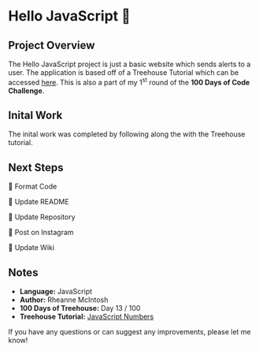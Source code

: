 # Hello JavaScript :wave:

## Project Overview
The Hello JavaScript project is just a basic website which sends alerts to a user. The application is based off of a Treehouse Tutorial which can be accessed [here](https://teamtreehouse.com/library/javascript-practice-challenge). This is also a part of my 1<sup>st</sup> round of the **100 Days of Code Challenge**.

## Inital Work
The inital work was completed by following along the with the Treehouse tutorial.

## Next Steps
:black_square_button: Format Code

:black_square_button: Update README

:black_square_button: Update Repository

:black_square_button: Post on Instagram

:black_square_button: Update Wiki

## Notes
- **Language:** JavaScript
- **Author:** Rheanne McIntosh
- **100 Days of Treehouse:** Day 13 / 100
- **Treehouse Tutorial:** [JavaScript Numbers](https://teamtreehouse.com/library/javascript-basics)

If you have any questions or can suggest any improvements, please let me know!
